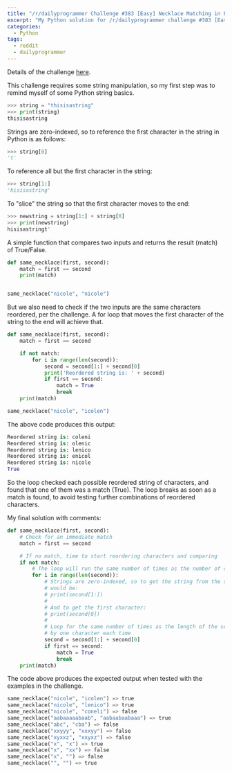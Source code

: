```yaml
---
title: "/r/dailyprogrammer Challenge #383 [Easy] Necklace Matching in Python"
excerpt: "My Python solution for /r/dailyprogrammer challenge #383 [Easy]."
categories:
  - Python
tags:
  - reddit
  - dailyprogrammer
---
```


Details of the challenge [here](https://www.reddit.com/r/dailyprogrammer/comments/ffxabb/20200309_challenge_383_easy_necklace_matching/).

This challenge requires some string manipulation, so my first step was to remind myself of some Python string basics.

```python
>>> string = "thisisastring"
>>> print(string)
thisisastring
```

Strings are zero-indexed, so to reference the first character in the string in Python is as follows:

```python
>>> string[0]
't'
```

To reference all but the first character in the string:

```python
>>> string[1:]
'hisisastring'
```

To "slice" the string so that the first character moves to the end:

```python
>>> newstring = string[1:] + string[0]
>>> print(newstring)
hisisastringt'
```

A simple function that compares two inputs and returns the result (match) of True/False.

```python
def same_necklace(first, second):
    match = first == second
    print(match)


same_necklace("nicole", "nicole")
```

But we also need to check if the two inputs are the same characters reordered, per the challenge. A for loop that moves the first character of the string to the end will achieve that.

```python
def same_necklace(first, second):
    match = first == second

    if not match:
        for i in range(len(second)):
            second = second[1:] + second[0]
            print('Reordered string is: ' + second)
            if first == second:
                match = True
                break
    print(match)

same_necklace("nicole", "icolen")
```

The above code produces this output:

```python
Reordered string is: coleni
Reordered string is: olenic
Reordered string is: lenico
Reordered string is: enicol
Reordered string is: nicole
True
```

So the loop checked each possible reordered string of characters, and found that one of them was a match (True). The loop breaks as soon as a match is found, to avoid testing further combinations of reordered characters.


My final solution with comments:

```python
def same_necklace(first, second):
    # Check for an immediate match
    match = first == second

    # If no match, time to start reordering characters and comparing
    if not match:
        # The loop will run the same number of times as the number of characters in the string
        for i in range(len(second)):
            # Strings are zero-indexed, so to get the string from the second character to the last character
            # would be:
            # print(second[1:])
            #
            # And to get the first character:
            # print(second[0])
            #
            # Loop for the same number of times as the length of the second string which is reordered
            # by one character each time
            second = second[1:] + second[0]
            if first == second:
                match = True
                break
    print(match)
```

The code above produces the expected output when tested with the examples in the challenge.

```python
same_necklace("nicole", "icolen") => true
same_necklace("nicole", "lenico") => true
same_necklace("nicole", "coneli") => false
same_necklace("aabaaaaabaab", "aabaabaabaaa") => true
same_necklace("abc", "cba") => false
same_necklace("xxyyy", "xxxyy") => false
same_necklace("xyxxz", "xxyxz") => false
same_necklace("x", "x") => true
same_necklace("x", "xx") => false
same_necklace("x", "") => false
same_necklace("", "") => true
```
